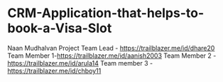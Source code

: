 # CRM-Application-that-helps-to-book-a-Visa-Slot
Naan Mudhalvan Project
Team Lead - https://trailblazer.me/id/dhare20
Team Member 1-https://trailblazer.me/id/aanish2003
Team Member 2 - https://trailblazer.me/id/arula14
Team member 3 -https://trailblazer.me/id/chboy11
